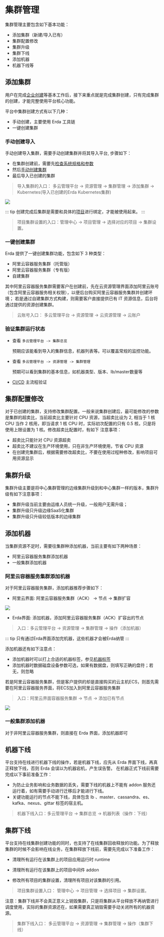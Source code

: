 # 集群管理

集群管理主要包含如下基本功能：
* 添加集群（新建/导入已有）
* 集群配置修改
* 集群升级
* 集群下线
* 添加机器
* 机器下线等

## 添加集群

用户在完成[企业创建](../quick-start/create-org.md)等基本工作后，接下来重点就是完成集群创建，只有完成集群的创建，才能完整使用平台核心功能。

平台中集群创建方式有以下几种：

* 手动创建，主要使用 Erda 工具链
* 一键创建集群

### 手动创建导入
手动创建导入集群，需要手动创建集群并将其导入平台, 步骤如下：
* 在集群创建前，需要先[检查系统规格和参数](../install/requirement.md)
* 然后[手动创建集群](../install/step-by-step.md)
* 最后导入已创建的集群

>  导入集群的入口： 多云管理平台 -> 资源管理 -> 集群管理 -> 添加集群 -> Kubernetes(导入已创建的Erda Kubernetes集群)

![](http://terminus-paas.oss-cn-hangzhou.aliyuncs.com/paas-doc/2020/06/18/13aed94a-cf2f-4fff-8570-57951548f7ce.png)

::: tip
创建完成后集群是需要和具体的[项目](../org-center/project.md)进行绑定，才能被使用起来。
:::
> 项目集群设置的入口：管理中心 -> 项目管理 -> 选择对应的项目 -> 集群设置。

### 一键创建集群
Erda 提供了一键创建集群功能，包含如下 3 种类型：
* 阿里云容器服务集群（托管版）
* 阿里云容器服务集群（专有版）
* 自建集群

其中阿里云容器服务集群需要客户在创建前，先在云资源管理界面添加阿里云账号（包含阿里云容器服务相关权限），以便后台购买阿里云容器服务集群并创建环境；
若是通过自建集群方式构建，则需要客户直接提供已有 IT 资源信息，后台将通过提供的资源创建集群。

> 云账号入口： 多云管理平台 -> 资源管理 -> 云资源管理 -> 云账户


### 验证集群运行状态

* 查看 `多云管理平台 -> 集群总览`

  预期应该能看到导入的集群信息，机器列表等。可以覆盖常规的监控功能。

* 查看 `多云管理平台 -> 资源管理 -> 集群管理`

  预期可以看到集群的基本信息，如机器类型、版本、lb/master数量等

* [CI/CD](../quick-start/agile-dev.md) 主流程验证

## 集群配置修改
对于已创建的集群，支持修改集群配置。一般来说集群创建后，最可能修改的参数是集群的超卖比，当前超卖比主要针对 CPU 资源，当超卖比设为 2,
相当于 1 核 CPU 当作 2 核用，即当请求 1 核 CPU 时，实际初次配置的只有 0.5 核，只是将使用上限设置为 1 核。修改超卖比配置时，有如下
注意事项：
* 超卖比只能针对 CPU 资源超卖
* 超卖比不建议在生产环境使用，只在非生产环境使用，节省 CPU 资源
* 在创建完集群后，根据需要修改超卖比，不要在使用过程种修改，影响项目可用资源显示

## 集群升级
集群升级主要是将中心集群管理的边缘集群升级到和中心集群一样的版本，集群升级有如下注意事项：
* 集群升级当前主要由运维人员统一升级，一般用户无需升级；
* 集群升级只升级边缘SaaS化集群
* 集群升级只升级较低版本的边缘集群

## 添加机器
当集群资源不足时，需要往集群种添加机器，当前主要有如下两种场景：
* 阿里云容器服务集群添加机器
* 一般集群添加机器

### 阿里云容器服务集群添加机器
对于阿里云容器服务集群，添加机器推荐步骤如下：
* 阿里云界面: 阿里云容器服务集群（ACK） -> 节点 -> 集群扩容

![](http://terminus-paas.oss-cn-hangzhou.aliyuncs.com/paas-doc/2021/07/05/c5ef4715-2067-48d2-a25f-68c52fbfdcf9.jpg)

* Erda界面: 添加机器，添加阿里云容器服务集群（ACK）扩容出的节点
> 入口：多云管理平台 -> 资源管理 -> 集群管理 -> 操作（添加机器）


::: tip
只有通过Erda界面添加完机器，这些机器才会被Erda纳管
:::

添加机器还有如下注意点：
* 添加机器时可以打上合适的机器标签，参见[机器标签](./node-labels.md)
* 添加机器时数据磁盘设备参数可选，如果有数据盘，则填写正确的盘符；若无，则忽略

若是阿里云容器服务集群，但是客户提供的却是直接购买的云主机ECS，则首先需要在阿里云容器服务界面，将ECS加入到阿里云容器服务集群
> 入口：阿里云界面容器服务集群 -> 节点 -> 添加已有节点

![](http://terminus-paas.oss-cn-hangzhou.aliyuncs.com/paas-doc/2021/07/05/ccb093df-3bae-469d-8da9-e0cc2dea5b56.png)

### 一般集群添加机器
对于非阿里云容器服务集群，则直接在 Erda 界面，添加机器即可

## 机器下线
平台支持在线进行机器下线的操作，若是机器下线，应先从 Erda 界面下线，再真正释放下线，否则 Erda 会误以为机器宕机，产生误告警。
在机器正式下线前需要完成以下事前准备工作：

* 为防止业务影响和业务数据的丢失，需要下线的机器上不能有 addon 服务还运行着，如有需要手动进行迁移后才能进行下线。
* 关键功能运行的节点不能下线，具体包含 lb 、master、cassandra、es、kafka、nexus、gittar 标签的宿主机。

> 机器下线入口：多云管理平台 -> 集群总览 -> 机器列表（操作：下线）

## 集群下线
平台支持在线集群创建功能的同时，也支持了在线集群回收释放的功能。为了释放集群的时候不会影响在线业务，在集群释放下线前，需要先完成以下准备工作：

* 清理所有运行在该集群上的项目应用运行时 runtime

* 清理所有运行在该集群上的项目中间件 addon

* 修改所有项目的集群设置，清理所有项目对该集群的引用。

> 项目集群设置入口： 管理中心 -> 项目管理 -> 选择项目 -> 集群设置。

注意：集群下线并不会真正意义上销毁集群，只是将集群从平台释放不再纳管进行调度使用，实际的集群资源还在，如果需要真正销毁需要手动关闭所有的机器资源。

> 集群下线入口： 多云管理平台 -> 资源管理 -> 集群管理 -> 操作（集群下线）


